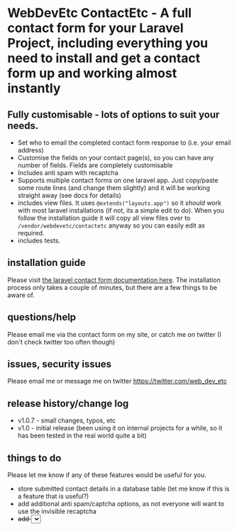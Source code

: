 # WebDevEtc ContactEtc - A full contact form for your Laravel Project, including everything you need to install and get a contact form up and working almost instantly

## Fully customisable - lots of options to suit your needs.

- Set who to email the completed contact form response to (i.e. your email address)
- Customise the fields on your contact page(s), so you can have any number of fields. Fields are completely customisable
- Includes anti spam with recaptcha
- Supports multiple contact forms on one laravel app. Just copy/paste some route lines (and change them slightly) and it will be working straight away (see docs for details)
- includes view files. It uses `@extends("layouts.app")` so it *should* work with most laravel installations (if not, its a simple edit to do). When you follow the installation guide it will copy all view files over to `/vendor/webdevetc/contactetc` anyway so you can easily edit as required.
- includes tests.



## installation guide

Please visit [the laravel contact form documentation here](https://webdevetc.com/contactetc/). The installation process only takes a couple of minutes, but there are a few things to be aware of.

## questions/help

Please email me via the contact form on my site, or catch me on twitter (I don't check twitter too often though) 

## issues, security issues

Please email me or message me on twitter https://twitter.com/web_dev_etc

## release history/change log

- v1.0.7 - small changes, typos, etc
- v1.0 - initial release (been using it on internal projects for a while, so it has been tested in the real world quite a bit)

## things to do

Please let me know if any of these features would be useful for you.

- store submitted contact details in a database table (let me know if this is a feature that is useful?)
- add additional anti spam/captcha options, as not everyone will want to use the invisible recaptcha
- <strike>add <select> dropdowns. Is this someone people want on a contact form? please let me know</strike> (done in 1.0.7)
